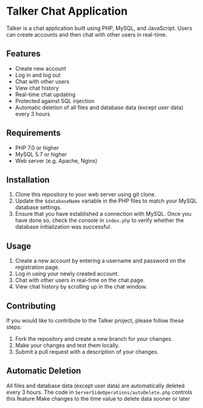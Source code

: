 # Talker Chat Application

Talker is a chat application built using PHP, MySQL, and JavaScript. Users can create accounts and then chat with other users in real-time.

## Features

- Create new account
- Log in and log out
- Chat with other users
- View chat history
- Real-time chat updating
- Protected against SQL injection
- Automatic deletion of all files and database data (except user data) every 3 hours

## Requirements

- PHP 7.0 or higher
- MySQL 5.7 or higher
- Web server (e.g. Apache, Nginx)

## Installation

1. Clone this repository to your web server using git clone.
2. Update the `$databaseName` variable in the PHP files to match your MySQL database settings.
3. Ensure that you have established a connection with MySQL. Once you have done so, check the console in `index.php` to verify whether the database initialization was successful.

## Usage

1. Create a new account by entering a username and password on the registration page.
2. Log in using your newly created account.
3. Chat with other users in real-time on the chat page.
4. View chat history by scrolling up in the chat window.

## Contributing

If you would like to contribute to the Talker project, please follow these steps:

1. Fork the repository and create a new branch for your changes.
2. Make your changes and test them locally.
3. Submit a pull request with a description of your changes.

## Automatic Deletion

All files and database data (except user data) are automatically deleted every 3 hours. The code in `ServerSideOperations/autoDelete.php` controls this feature
Make changes to the time value to delete data sooner or later